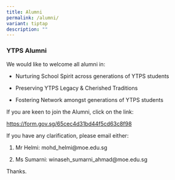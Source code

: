 ```yaml
---
title: Alumni
permalink: /alumni/
variant: tiptap
description: ""
---
```

<h3><strong>YTPS Alumni</strong></h3>
<p></p>
<p>We would like to welcome all alumni in:</p>
<ul data-tight="true" class="tight">
<li>
<p>Nurturing School Spirit across generations of YTPS students</p>
</li>
<li>
<p>Preserving YTPS Legacy &amp; Cherished Traditions</p>
</li>
<li>
<p>Fostering Network amongst generations of YTPS students</p>
</li>
</ul>
<p>If you are keen to join the Alumni, click on the link:</p>
<p><a href="https://form.gov.sg/65cec4d31bd44f5cd63c8f98" rel="noopener noreferrer nofollow" target="_blank">https://form.gov.sg/65cec4d31bd44f5cd63c8f98</a>
</p>
<p></p>
<p>If you have any clarification, please email either:</p>
<ol data-tight="true" class="tight">
<li>
<p>Mr Helmi: <a rel="noopener noreferrer nofollow" target="_blank">mohd_helmi@moe.edu.sg</a>
</p>
</li>
<li>
<p>Ms Sumarni: <a rel="noopener noreferrer nofollow" target="_blank">winaseh_sumarni_ahmad@moe.edu.sg</a>
</p>
</li>
</ol>
<p></p>
<p>Thanks.</p>
<p></p>